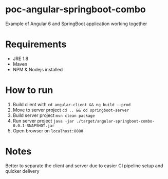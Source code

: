 # poc-angular-springboot-combo
Example of Angular 6 and SpringBoot application working together

# Requirements
- JRE 1.8
- Maven
- NPM & Nodejs installed

# How to run

1. Build client with `cd angular-client && ng build --prod`
2. Move to server project `cd .. && cd springboot-server`
3. Build server project `mvn clean package`
4. Run server project `java -jar ./target/angular-springboot-combo-0.0.1-SNAPSHOT.jar`
5. Open browser on `localhost:8080`

# Notes
Better to separate the client and server due to easier CI pipeline setup and quicker delivery
